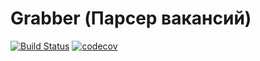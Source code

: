 # Grabber (Парсер вакансий)

[![Build Status](https://www.travis-ci.com/demonick82/job4j_grabber.svg?branch=main)](https://www.travis-ci.com/demonick82/job4j_grabber)
[![codecov](https://codecov.io/gh/demonick82/job4j_grabber/branch/main/graph/badge.svg?token=SX4VpCgYZf)](https://codecov.io/gh/demonick82/job4j_grabber)
